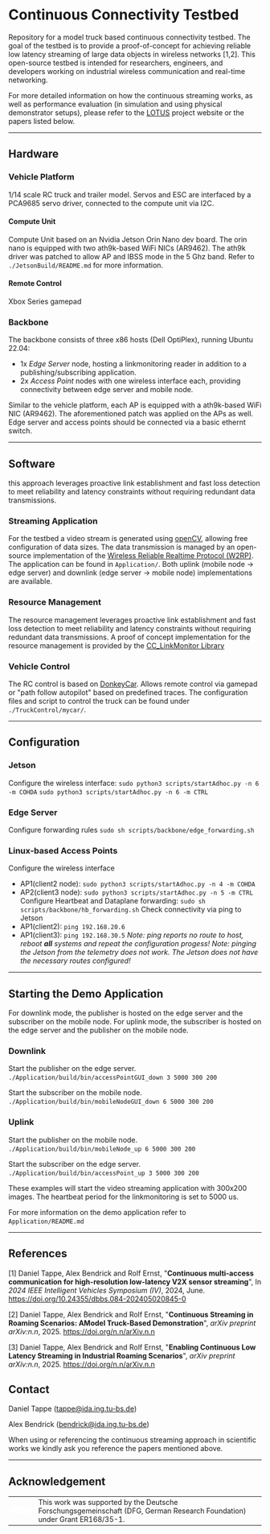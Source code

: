 # Continuous Connectivity Testbed

Repository for a model truck based continuous connectivity testbed.
The goal of the testbed is to provide a proof-of-concept for achieving reliable low latency streaming of large data objects in wireless networks [1,2].
This open-source testbed is intended for researchers, engineers, and developers working on industrial wireless communication and real-time networking.

For more detailed information on how the continuous streaming works, as well as performance evaluation (in simulation and using physical demonstrator setups), please refer to the [LOTUS](https://ida-tubs.github.io/lotus/) project website or the papers listed below.

---

## Hardware

### Vehicle Platform
1/14 scale RC truck and trailer model.
Servos and ESC are interfaced by a PCA9685 servo driver, connected to the compute unit via I2C.

#### Compute Unit
Compute Unit based on an Nvidia Jetson Orin Nano dev board.
The orin nano is equipped with two ath9k-based WiFi NICs (AR9462).
The ath9k driver was patched to allow AP and IBSS mode in the 5 Ghz band.
Refer to `./JetsonBuild/README.md` for more information.

#### Remote Control
Xbox Series gamepad

### Backbone
The backbone consists of three x86 hosts (Dell OptiPlex), running Ubuntu 22.04:

- 1x *Edge Server* node, hosting a linkmonitoring reader in addition to a publishing/subscribing application.
- 2x *Access Point* nodes with one wireless interface each, providing connectivity between edge server and mobile node.

Similar to the vehicle platform, each AP is equipped with a ath9k-based WiFi NIC (AR9462).
The aforementioned patch was applied on the APs as well.
Edge server and access points should be connected via a basic ethernt switch.

---

## Software

this approach leverages proactive link establishment and fast loss detection to meet reliability and latency constraints without requiring redundant data transmissions.

### Streaming Application
For the testbed a video stream is generated using [openCV](https://opencv.org/), allowing free configuration of data sizes.
The data transmission is managed by an open-source implementation of the [Wireless Reliable Realtime Protocol (W2RP)](https://github.com/IDA-TUBS/lwW2RP).
The application can be found in `Application/`.
Both uplink (mobile node -> edge server) and downlink (edge server -> mobile node) implementations are available.

### Resource Management
The resource management leverages proactive link establishment and fast loss detection to meet reliability and latency constraints without requiring redundant data transmissions.
A proof of concept implementation for the resource management is provided by the [CC_LinkMonitor Library](https://github.com/IDA-TUBS/CC_LinkMonitor)

### Vehicle Control
The RC control is based on [DonkeyCar](http://docs.donkeycar.com/).
Allows remote control via gamepad or "path follow autopilot" based on predefined traces.
The configuration files and script to control the truck can be found under `./TruckControl/mycar/`.

---

## Configuration

### Jetson
Configure the wireless interface:
`sudo python3 scripts/startAdhoc.py -n 6 -m COHDA`
`sudo python3 scripts/startAdhoc.py -n 6 -m CTRL`

### Edge Server
Configure forwarding rules
`sudo sh scripts/backbone/edge_forwarding.sh`

### Linux-based Access Points
Configure the wireless interface
- AP1(client2 node): `sudo python3 scripts/startAdhoc.py -n 4 -m COHDA`
- AP2(client3 node): `sudo python3 scripts/startAdhoc.py -n 5 -m CTRL`
Configure Heartbeat and Dataplane forwarding:
`sudo sh scripts/backbone/hb_forwarding.sh`
Check connectivity via ping to Jetson
- AP1(client2): `ping 192.168.20.6`
- AP1(client3): `ping 192.168.30.5`
*Note: ping reports no route to host, reboot **all** systems and repeat the configuration progess!*
*Note: pinging the Jetson from the telemetry does not work. The Jetson does not have the necessary routes configured!*

---

## Starting the Demo Application
For downlink mode, the publisher is hosted on the edge server and the subscriber on the mobile node.
For uplink mode, the subscriber is hosted on the edge server and the publisher on the mobile node.

### Downlink
Start the publisher on the edge server. 
`./Application/build/bin/accessPointGUI_down 3 5000 300 200`

Start the subscriber on the mobile node.
`./Application/build/bin/mobileNodeGUI_down 6 5000 300 200`

### Uplink
Start the publisher on the mobile node. 
`./Application/build/bin/mobileNode_up 6 5000 300 200`

Start the subscriber on the edge server.
`./Application/build/bin/accessPoint_up 3 5000 300 200`

These examples will start the video streaming application with 300x200 images.
The heartbeat period for the linkmonitoring is set to 5000 us.

For more information on the demo application refer to `Application/README.md`

---

## References

[1] Daniel Tappe, Alex Bendrick and Rolf Ernst, "**Continuous multi-access communication for high-resolution low-latency V2X sensor streaming**",  In *2024 IEEE Intelligent Vehicles Symposium (IV)*, 2024, June. <https://doi.org/10.24355/dbbs.084-202405020845-0>

[2] Daniel Tappe, Alex Bendrick and Rolf Ernst, "**Continuous Streaming in Roaming Scenarios: AModel Truck-Based Demonstration**", *arXiv preprint arXiv:n.n*, 2025. <https://doi.org/n.n/arXiv.n.n>

[3] Daniel Tappe, Alex Bendrick and Rolf Ernst, "**Enabling Continuous Low Latency Streaming in Industrial Roaming Scenarios**", *arXiv preprint arXiv:n.n*, 2025. <https://doi.org/n.n/arXiv.n.n>

## Contact

Daniel Tappe (tappe@ida.ing.tu-bs.de)

Alex Bendrick (bendrick@ida.ing.tu-bs.de)

When using or referencing the continuous streaming approach in scientific works we kindly ask you reference the papers mentioned above.

---

## Acknowledgement

<table>
  <tr>
    <td>
        <a href="https://www.dfg.de/en">
            <img src="docs/dfg_logo_weiss.png" alt="dfg_logo" width="100"></td>
        </a>
    </td>
    <td>
        This work was supported by the Deutsche Forschungsgemeinschaft (DFG, German Research Foundation) under Grant ER168/35-1.
    </td>
  </tr>
</table>
